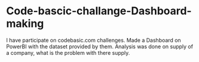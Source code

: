 # Code-bascic-challange-Dashboard-making
I have participate on codebasic.com challenges.
Made a Dashboard on PowerBI with the dataset provided by them.
Analysis was done on supply of a company, what is the problem with there supply. 
